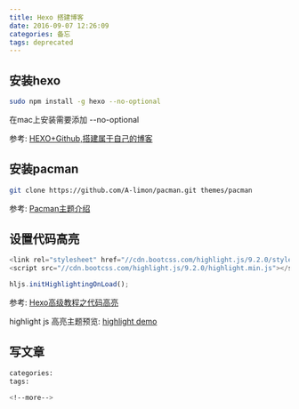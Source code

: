 ```yaml
---
title: Hexo 搭建博客
date: 2016-09-07 12:26:09
categories: 备忘
tags: deprecated
---
```

## 安装hexo

``` bash
sudo npm install -g hexo --no-optional
```
在mac上安装需要添加 --no-optional

参考: [HEXO+Github,搭建属于自己的博客](http://www.jianshu.com/p/465830080ea9)

## 安装pacman

``` bash
git clone https://github.com/A-limon/pacman.git themes/pacman
```
参考: [Pacman主题介绍](https://yangjian.me/pacman/hello/introducing-pacman-theme/)

## 设置代码高亮

``` javascript
<link rel="stylesheet" href="//cdn.bootcss.com/highlight.js/9.2.0/styles/github.min.css">
<script src="//cdn.bootcss.com/highlight.js/9.2.0/highlight.min.js"></script>

hljs.initHighlightingOnLoad();
```

参考: [Hexo高级教程之代码高亮](http://www.ieclipse.cn/2016/07/18/Web/Hexo-dev-highlight/)

highlight js 高亮主题预览: [highlight demo](https://highlightjs.org/static/demo/)

## 写文章

``` bash
categories:
tags:

<!--more-->
```
